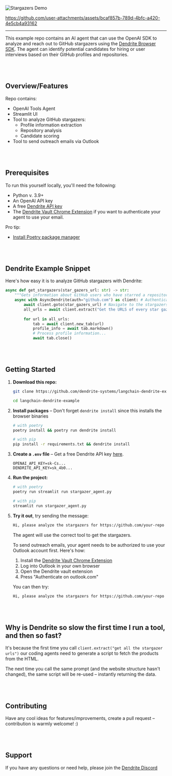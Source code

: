 ![Stargazers Demo](https://github.com/user-attachments/assets/2eeb3db5-fdc5-4b17-9f8f-d1a89d677183)


https://github.com/user-attachments/assets/bcaf857b-789d-4bfc-a420-4e5cb4a93162


***

This example repo contains an AI agent that can use the OpenAI SDK to analyze and reach out to GitHub stargazers using the [Dendrite Browser SDK](https://github.com/dendrite-systems/dendrite-python-sdk). The agent can identify potential candidates for hiring or user interviews based on their GitHub profiles and repositories.

<br /><br />
## Overview/Features
Repo contains:
- OpenAI Tools Agent
- Streamlit UI
- Tool to analyze GitHub stargazers:
  - Profile information extraction
  - Repository analysis
  - Candidate scoring
- Tool to send outreach emails via Outlook

<br /><br />
## Prerequisites

To run this yourself locally, you'll need the following:

- Python v. 3.9+
- An OpenAI API key
- A free [Dendrite API key](https://dendrite.systems/create-account)
- The [Dendrite Vault Chrome Extension](https://chromewebstore.google.com/detail/dendrite-vault/faflkoombjlhkgieldilpijjnblgabnn) if you want to authenticate your agent to use your email.

Pro tip:
- [Install Poetry package manager](https://python-poetry.org/)

<br /><br />
## Dendrite Example Snippet

Here's how easy it is to analyze GitHub stargazers with Dendrite:

```python
async def get_stargazers(star_gazers_url: str) -> str:
    """Gets information about GitHub users who have starred a repository"""
    async with AsyncDendrite(auth="github.com") as client: # Authenticate with github
        await client.goto(star_gazers_url) # Navigate to the stargazers page
        all_urls = await client.extract("Get the URLS of every star gazer")
        
        for url in all_urls:
            tab = await client.new_tab(url)
            profile_info = await tab.markdown()
            # Process profile information...
            await tab.close()
```

<br /><br />
## Getting Started

1. **Download this repo:**

    ```bash
    git clone https://github.com/dendrite-systems/langchain-dendrite-example.git
    ```
    ```bash
    cd langchain-dendrite-example
    ```

2. **Install packages** – Don't forget `dendrite install` since this installs the browser binaries

    ```bash
    # with poetry
    poetry install && poetry run dendrite install
    ```
    
    ```bash
    # with pip
    pip install -r requirements.txt && dendrite install
    ```

3. **Create a `.env` file** – Get a free Dendrite API key [here](https://dendrite.systems/create-account).

    ```
    OPENAI_API_KEY=sk-Cs...
    DENDRITE_API_KEY=sk_4b0...
    ```

4. **Run the project:**
    
    ```bash
    # with poetry
    poetry run streamlit run stargazer_agent.py
    ```
    ```bash
    # with pip
    streamlit run stargazer_agent.py
    ```

5. **Try it out**, try sending the message:
   ```bash
   Hi, please analyze the stargazers for https://github.com/your-repo and find promising candidates for interviews.
   ```

   The agent will use the correct tool to get the stargazers.

   To send outreach emails, your agent needs to be authorized to use your Outlook account first. Here's how:
   
   1. Install the [Dendrite Vault Chrome Extension](https://chromewebstore.google.com/detail/dendrite-vault/faflkoombjlhkgieldilpijjnblgabnn)
   2. Log into Outlook in your own browser
   3. Open the Dendrite vault extension
   4. Press "Authenticate on outlook.com"

   You can then try:
   
   ```bash
   Hi, please analyze the stargazers for https://github.com/your-repo and draft outreach emails for the most promising candidates. Show them to me and I'll tell you who to reach out to.
   ```

<br /><br />
## Why is Dendrite so slow the first time I run a tool, and then so fast?

It's because the first time you call `client.extract("get all the stargazer urls")` our coding agents need to generate a script to fetch the products from the HTML.

The next time you call the same prompt (and the website structure hasn't changed), the same script will be re-used – instantly returning the data.

<br /><br />
## Contributing

Have any cool ideas for features/improvements, create a pull request – contribution is warmly welcome! :)

<br /><br />
## Support

If you have any questions or need help, please join the [Dendrite Discord](https://discord.gg/4rsPTYJpFb)
